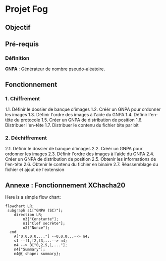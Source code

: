 # Projet Fog
## Objectif

## Pré-requis
### Définition
**GNPA :** 
Générateur de nombre pseudo-aléatoire. 

## Fonctionnement
### 1. Chiffrement
1.1. Définir le dossier de banque d'images
1.2. Créér un GNPA pour ordonner les images 
1.3. Définir l'ordre des images à l'aide du GNPA
1.4. Définir l'en-tête du protocole
1.5. Créer un GNPA de distribution de position
1.6. Distribuer l'en-tête
1.7. Distribuer le contenu du fichier bite par bit

### 2. Déchiffrement
2.1. Définir le dossier de banque d'images
2.2. Créér un GNPA pour ordonner les images 
2.3. Définir l'ordre des images à l'aide du GNPA
2.4. Créer un GNPA de distribution de position
2.5. Obtenir les informations de l'en-tête
2.6. Obtenir le contenu du fichier en binaire
2.7. Réassemblage du fichier et ajout de l'extension


## Annexe : Fonctionnement XChacha20
Here is a simple flow chart:

```mermaid
flowchart LR;
 subgraph s1["GNPA (SC)"];
    direction LR;
        n3["Constante"];
        n1["Clef secrète"];
        n2["Nonce"];
  end
    A["0,0,0,0,..."] --0,0,0...--> n4;
    s1 --f1,f2,f3,...--> n4;
    n4 --> B["0,2,9,1,..."];
    n4["Summary"];
    n4@{ shape: summary};

```
